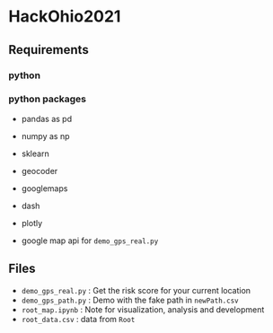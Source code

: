 # HackOhio2021

## Requirements
### python
### python packages
- pandas as pd
- numpy as np
- sklearn
- geocoder
- googlemaps
- dash
- plotly

- google map api for `demo_gps_real.py`

## Files
- `demo_gps_real.py` : Get the risk score for your current location
- `demo_gps_path.py` : Demo with the fake path in `newPath.csv`
- `root_map.ipynb` : Note for visualization, analysis and development
- `root_data.csv` : data from `Root`
